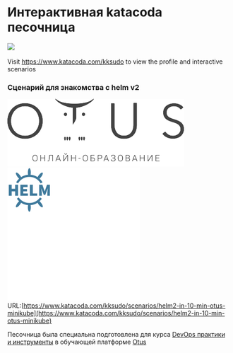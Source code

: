 # Интерактивная katacoda песочница 

[![](http://shields.katacoda.com/katacoda/kksudo/count.svg)](https://www.katacoda.com/kksudo "Get your profile on Katacoda.com")

Visit https://www.katacoda.com/kksudo to view the profile and interactive scenarios

### Сценарий для знакомства с helm v2
![Otus Logo](./assets/logo.png)![Helm Logo](./assets/helm.png)   
URL:[https://www.katacoda.com/kksudo/scenarios/helm2-in-10-min-otus-minikube](https://www.katacoda.com/kksudo/scenarios/helm2-in-10-min-otus-minikube)

Песочница была специальна подготовлена для курса [DevOps практики и инструменты](https://otus.ru/lessons/devops-praktiki-i-instrumenty/) в обучающей платформе [Otus](https://otus.ru/) 
